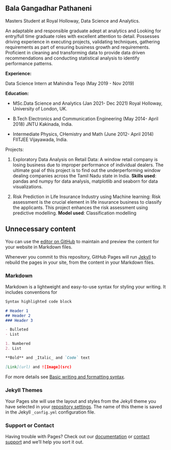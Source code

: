 ## Bala Gangadhar Pathaneni

Masters Student at Royal Holloway, Data Science and Analytics.

An adaptable and responsible graduate adept at analytics and Looking for entry/full time graduate roles with excellent attention to detail. Possesses driving experience in executing projects, validating techniques, gathering requirements as part of ensuring business growth and requirements. Proficient in cleaning and transforming data to provide data driven recommendations and conducting statistical analysis to identify performance patterns.

**Experience:**

Data Science Intern at Mahindra Teqo (May 2019 - Nov 2019)

**Education:**

* MSc.Data Science and Analytics (Jan 2021- Dec 2021)
Royal Holloway, University of London, UK.

* B.Tech Electronics and Communication Engineering (May 2014- April 2018)
JNTU Kakinada, India.

* Intermediate Physics, CHemistry and Math (June 2012- April 2014)
FIITJEE Vijayawada, India.

Projects:
1. Exploratory Data Analysis on Retail Data: A window retail company is losing business due to improper performance of individual dealers. The ultimate goal of this project is to find out the underperforming window dealing companies across the Tamil Nadu state in India.
**Skills used**: pandas and numpy for data analysis, matplotlib and seaborn for data visualizations.

2. Risk Prediction in Life Insurance Industry using Machine learning: Risk assessment is the crucial element in life insurance business to classify the applicants. This project enhances the risk assessment using predictive modelling.
**Model used**: Classification modelling



## Unnecessary content
You can use the [editor on GitHub](https://github.com/pathaneni42/pathaneni42.github.io/edit/main/index.md) to maintain and preview the content for your website in Markdown files.

Whenever you commit to this repository, GitHub Pages will run [Jekyll](https://jekyllrb.com/) to rebuild the pages in your site, from the content in your Markdown files.

### Markdown

Markdown is a lightweight and easy-to-use syntax for styling your writing. It includes conventions for

```markdown
Syntax highlighted code block

# Header 1
## Header 2
### Header 3

- Bulleted
- List

1. Numbered
2. List

**Bold** and _Italic_ and `Code` text

[Link](url) and ![Image](src)
```

For more details see [Basic writing and formatting syntax](https://docs.github.com/en/github/writing-on-github/getting-started-with-writing-and-formatting-on-github/basic-writing-and-formatting-syntax).

### Jekyll Themes

Your Pages site will use the layout and styles from the Jekyll theme you have selected in your [repository settings](https://github.com/pathaneni42/pathaneni42.github.io/settings/pages). The name of this theme is saved in the Jekyll `_config.yml` configuration file.

### Support or Contact

Having trouble with Pages? Check out our [documentation](https://docs.github.com/categories/github-pages-basics/) or [contact support](https://support.github.com/contact) and we’ll help you sort it out.
